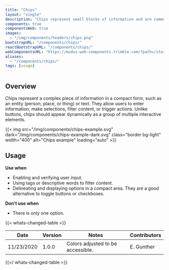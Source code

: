 ```yaml
---
title: "Chips"
layout: "single"
description: "Chips represent small blocks of information and are commonly used for input or filtering."
components: true
componentsWeb: true
images:
  - "/img/components/headers/chips.png"
bootstrapURL: "/components/chips/"
reactBootstrapURL: "/components/chips/"
webComponentsURL: "https://modus-web-components.trimble.com/?path=/story/components-chip--default"
aliases:
  - "/components/chips/"
tags: [usage]
---
```


## Overview

Chips represent a complex piece of information in a compact form, such as an entity (person, place, or thing) or text. They allow users to enter information, make selections, filter content, or trigger actions. Unlike buttons, chips should appear dynamically as a group of multiple interactive elements.

{{< img src="/img/components/chips-example.svg" dark="/img/components/chips-example-dark.svg" class="border bg-light" width="400" alt="Chips example" loading="auto" >}}

## Usage

**Use when**

- Enabling and verifying user input.
- Using tags or descriptive words to filter content.
- Delineating and displaying options in a compact area. They are a good alternative to toggle buttons or checkboxes.

**Don't use when**

- There is only one option.

{{< whats-changed-table >}}

| Date       | Version | Notes                             | Contributors |
| ---------- | ------- | --------------------------------- | ------------ |
| 11/23/2020 | 1.0.0   | Colors adjusted to be accessible. | E. Gunther   |

{{</ whats-changed-table >}}
